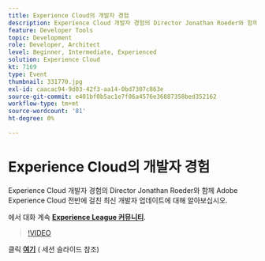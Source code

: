 ```yaml
---
title: Experience Cloud의 개발자 경험
description: Experience Cloud 개발자 경험의 Director Jonathan Roeder와 함께 Adobe Experience Cloud 전반에 걸친 최신 개발자 업데이트에 대해 알아보십시오. 이 세션은 Adobe Developers Live 컨텐츠 이벤트의 일부로 전달되었습니다.
feature: Developer Tools
topic: Development
role: Developer, Architect
level: Beginner, Intermediate, Experienced
solution: Experience Cloud
kt: 7169
type: Event
thumbnail: 331770.jpg
exl-id: caacac94-9d03-42f3-aa14-0bd7307c863e
source-git-commit: e401bf0b5ac1e7f06a4576e36887358bed352162
workflow-type: tm+mt
source-wordcount: '81'
ht-degree: 0%

---
```


# Experience Cloud의 개발자 경험

Experience Cloud 개발자 경험의 Director Jonathan Roeder와 함께 Adobe Experience Cloud 전반에 걸친 최신 개발자 업데이트에 대해 알아보십시오.

에서 대화 계속 **[Experience League 커뮤니티](https://adobe.ly/36Yd3v6)**.

>[!VIDEO](https://video.tv.adobe.com/v/331770/?quality=12&learn=on&hidetitle=true)

클릭 **[여기](/help/adobe-developers-live/assets/developer-experience.pdf)** ( 세션 슬라이드 참조)
